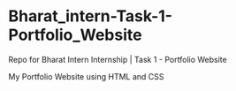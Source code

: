 # Bharat_intern-Task-1-Portfolio_Website
Repo for Bharat Intern Internship | Task 1 - Portfolio Website

My Portfolio Website using HTML and CSS
